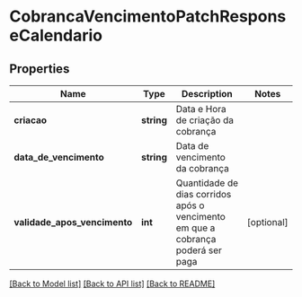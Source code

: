 # CobrancaVencimentoPatchResponseCalendario

## Properties
Name | Type | Description | Notes
------------ | ------------- | ------------- | -------------
**criacao** | **string** | Data e Hora de criação da cobrança | 
**data_de_vencimento** | **string** | Data de vencimento da cobrança | 
**validade_apos_vencimento** | **int** | Quantidade de dias corridos após o vencimento em que a cobrança poderá ser paga | [optional] 

[[Back to Model list]](../../README.md#documentation-for-models) [[Back to API list]](../../README.md#documentation-for-api-endpoints) [[Back to README]](../../README.md)

